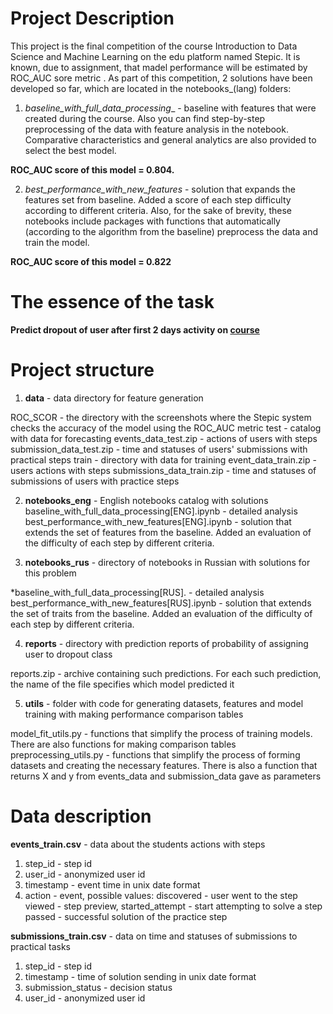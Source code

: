 # Project Description

This project is the final competition of the course Introduction to Data Science and Machine Learning on the edu platform named Stepic. It is known, due to assignment, that madel performance will be estimated by ROC_AUC sore metric .
As part of this competition, 2 solutions have been developed so far, which are located in the notebooks_(lang) folders:

 1. _baseline_with_full_data_processing__ - baseline with features that were created during the course. Also you can find step-by-step preprocessing of the data with feature analysis in the notebook. Comparative characteristics and general analytics are also provided to select the best model.

**ROC_AUC score of this model = 0.804.**

 2. _best_performance_with_new_features_ - solution that expands the features set from baseline. Added a score of each step difficulty according to different criteria. Also, for the sake of brevity, these notebooks include packages with functions that automatically (according to the algorithm from the baseline) preprocess the data and train the model.

**ROC_AUC score of this model = 0.822**

# The essence of the task
**Predict dropout of user after first 2 days activity on [course](https://stepik.org/course/4852/promo)**

# Project structure
 1. **data** - data directory for feature generation

ROC_SCOR - the directory with the screenshots where the Stepic system checks the accuracy of the model using the ROC_AUC metric
test - catalog with data for forecasting
events_data_test.zip - actions of users with steps
submission_data_test.zip - time and statuses of users' submissions with practical steps
train - directory with data for training
event_data_train.zip - users actions with steps
submissions_data_train.zip - time and statuses of submissions of users with practice steps
 
 2. **notebooks_eng** - English notebooks catalog with solutions
baseline_with_full_data_processing[ENG].ipynb - detailed analysis
best_performance_with_new_features[ENG].ipynb - solution that extends the set of features from the baseline. Added an evaluation of the difficulty of each step by different criteria.

 3. **notebooks_rus** - directory of notebooks in Russian with solutions for this problem

*baseline_with_full_data_processing[RUS]. - detailed analysis
best_performance_with_new_features[RUS].ipynb - solution that extends the set of traits from the baseline. Added an evaluation of the difficulty of each step by different criteria.

 4. **reports** - directory with prediction reports of probability of assigning user to dropout class

reports.zip - archive containing such predictions. For each such prediction, the name of the file specifies which model predicted it

 5. **utils** - folder with code for generating datasets, features and model training with making performance comparison tables

model_fit_utils.py - functions that simplify the process of training models. There are also functions for making comparison tables
preprocessing_utils.py - functions that simplify the process of forming datasets and creating the necessary features. There is also a function that returns X and y from events_data and submission_data gave as parameters

# Data description

**events_train.csv** - data about the students actions with steps

1. step_id - step id
2. user_id - anonymized user id
3. timestamp - event time in unix date format
4. action - event, possible values:
 discovered - user went to the step
 viewed - step preview,
 started_attempt - start attempting to solve a step passed - successful solution of the practice step
 
**submissions_train.csv** - data on time and statuses of submissions to practical tasks

1. step_id - step id
2. timestamp - time of solution sending in unix date format
3. submission_status - decision status
4. user_id - anonymized user id

